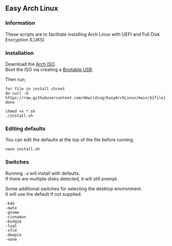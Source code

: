 ## Easy Arch Linux

### Information
These scripts are to facilitate installing Arch Linux with UEFI and Full Disk Encryption (LUKS)

### Installation
Download the [Arch ISO](https://archlinux.org/download/).<br>
Boot the ISO via creating a [Bootable USB](https://wiki.archlinux.org/title/USB_flash_installation_medium).<br>

Then run;

    for file in install chroot
    do curl -O https://raw.githubusercontent.com/mbwilding/EasyArchLinux/main/${file}.sh
    done

    chmod +x *.sh
    ./install.sh

### Editing defaults
You can edit the defaults at the top of the file before running.

    nano install.sh

### Switches
Running ```-d``` will install with defaults.<br>
If there are multiple disks detected, it will still prompt.<br>

Some additional switches for selecting the desktop environment.<br>
It will use the default if not supplied.

    -kde
    -mate
    -gnome
    -cinnamon
    -budgie
    -lxqt
    -xfce
    -deepin
    -none
